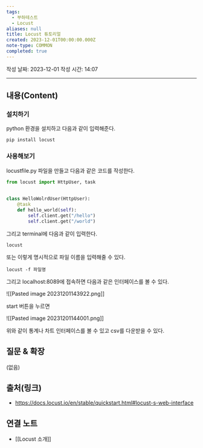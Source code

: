 ```yaml
---
tags:
  - 부하테스트
  - Locust
aliases: null
title: Locust 튜토리얼
created: 2023-12-01T00:00:00.000Z
note-type: COMMON
completed: true
---
```

작성 날짜: 2023-12-01
작성 시간: 14:07


----
## 내용(Content)
### 설치하기

python 환경을 설치하고 다음과 같이 입력해준다.

```
pip install locust
```

### 사용해보기

locustfile.py 파일을 만들고 다음과 같은 코드를 작성한다.

```python
from locust import HttpUser, task  
  
  
class HelloWolrdUser(HttpUser):  
    @task  
    def hello_world(self):  
        self.client.get("/hello")  
        self.client.get("/world")
```

그리고 terminal에 다음과 같이 입력한다.

```
locust
```

또는 이렇게 명시적으로 파일 이름을 입력해줄 수 있다.

```
locust -f 파일명
```

그리고 localhost:8089에 접속하면 다음과 같은 인터페이스를 볼 수 있다.

![[Pasted image 20231201143922.png]]

start 버튼을 누르면 

![[Pasted image 20231201144001.png]]

위와 같이 통계나 차트 인터페이스를 볼 수 있고 csv를 다운받을 수 있다.



## 질문 & 확장

(없음)

## 출처(링크)
- https://docs.locust.io/en/stable/quickstart.html#locust-s-web-interface

## 연결 노트
- [[Locust 소개]]









